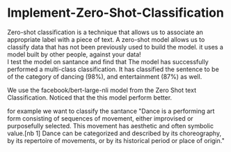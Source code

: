 # Implement-Zero-Shot-Classification

Zero-shot classification is a technique that allows us to associate an appropriate label with a piece of text. A zero-shot model allows us to classify data that has not been previously used to build the model.
it uses a model built by other people, against your data!<br>
I test the model on santance and find that The model has successfully performed a multi-class classification. It has classified the sentence to be of the category of dancing (98%), and entertainment (87%) as well.

We use the facebook/bert-large-nli model from the Zero Shot text Classification. Noticed that the this model perform better.<br>

for example we want to classify the santance "Dance is a performing art form consisting of sequences of movement, either improvised or purposefully selected. This movement has aesthetic and often symbolic value.[nb 1] Dance can be categorized and described by its choreography, by its repertoire of movements, or by its historical period or place of origin."
